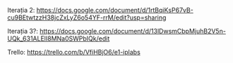 
Iterația 2: https://docs.google.com/document/d/1rtBqiKsP67vB-cu9BEtwtzzH38jcZxLyZ6o54YF-rrM/edit?usp=sharing

Iterația 3?: https://docs.google.com/document/d/13lDwsmCbpMjuhB2V5n-UQk_631ALElI8MNa0SWPbIQk/edit

Trello: https://trello.com/b/VfiHBjO6/e1-iplabs
